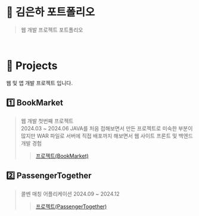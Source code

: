 # 📌 김은하 포트폴리오
> 웹 개발 프로젝트 포트폴리오
<br/>

# 📑 Projects
웹 및 앱 개발 프로젝트 입니다.

## 1️⃣ BookMarket 
> 웹 개발 첫번째 프로젝트<br/>
> 2024.03 ~ 2024.06
> JAVA를 처음 접해보면서 만든 프로젝트로 미숙한 부분이 많지만 WAR 파일로 서버에 직접 배포까지 해보면서 웹 사이트 프론트 및 백엔드 개발 경험
>> [프로젝트(BookMarket)](https://github.com/Kimagha/BookMarket)

## 2️⃣ PassengerTogether
> 콜벤 매칭 어플리케이션
> 2024.09 ~ 2024.12
>> [프로젝트(PassengerTogether)](https://github.com/Macaping/PassengerTogether)
